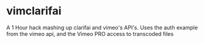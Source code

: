 # vimclarifai
A 1 Hour hack mashing up clarifai and vimeo's API's. 
Uses the auth example from the vimeo api, and the Vimeo PRO access to transcoded files 
